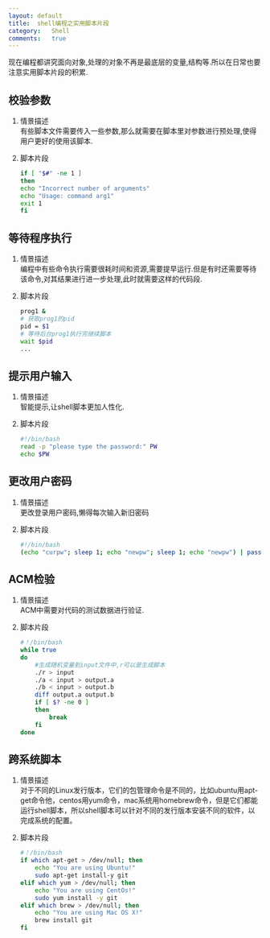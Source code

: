 ```yaml
---
layout:	default
title:	shell编程之实用脚本片段
category:	Shell
comments:	true
---
```

现在编程都讲究面向对象,处理的对象不再是最底层的变量,结构等.所以在日常也要注意实用脚本片段的积累.



## 校验参数

1. 情景描述  
	有些脚本文件需要传入一些参数,那么就需要在脚本里对参数进行预处理,使得用户更好的使用该脚本.
2. 脚本片段

	```bash
	if [ "$#" -ne 1 ]
	then
	echo "Incorrect number of arguments"
	echo "Usage: command arg1"
	exit 1
	fi
	```

## 等待程序执行

1. 情景描述  
	编程中有些命令执行需要很耗时间和资源,需要提早运行.但是有时还需要等待该命令,对其结果进行进一步处理,此时就需要这样的代码段.
2. 脚本片段

	```bash
	prog1 &
	# 获取prog1的pid
	pid = $1
	# 等待后台prog1执行完继续脚本
	wait $pid
	...
	```

## 提示用户输入

1. 情景描述  
	智能提示,让shell脚本更加人性化.
2. 脚本片段

	```bash
	#!/bin/bash	
	read -p "please type the password:" PW
	echo $PW
	```

## 更改用户密码

1. 情景描述  
	更改登录用户密码,懒得每次输入新旧密码
2. 脚本片段

	```bash
	#!/bin/bash
	(echo "curpw"; sleep 1; echo "newpw"; sleep 1; echo "newpw") | passwd
	```
	
## ACM检验

1. 情景描述  
	ACM中需要对代码的测试数据进行验证.
2. 脚本片段

	```bash
	#！/bin/bash
	while true
	do
		#生成随机变量到input文件中,r可以是生成脚本
		./r > input
		./a < input > output.a
		./b < input > output.b
		diff output.a output.b
		if [ $? -ne 0 ]
		then
			break
		fi
	done


## 跨系统脚本

1. 情景描述  
    对于不同的Linux发行版本，它们的包管理命令是不同的，比如ubuntu用apt-get命令他，centos用yum命令，mac系统用homebrew命令，但是它们都能运行shell脚本，所以shell脚本可以针对不同的发行版本安装不同的软件，以完成系统的配置。
2. 脚本片段

    ```bash
    #！/bin/bash
    if which apt-get > /dev/null; then
        echo "You are using Ubuntu!"
        sudo apt-get install-y git
    elif which yum > /dev/null; then
        echo "You are using CentOs!"
        sudo yum install -y git
    elif which brew > /dev/null; then
        echo "You are using Mac OS X!"
        brew install git
    fi
    ```
